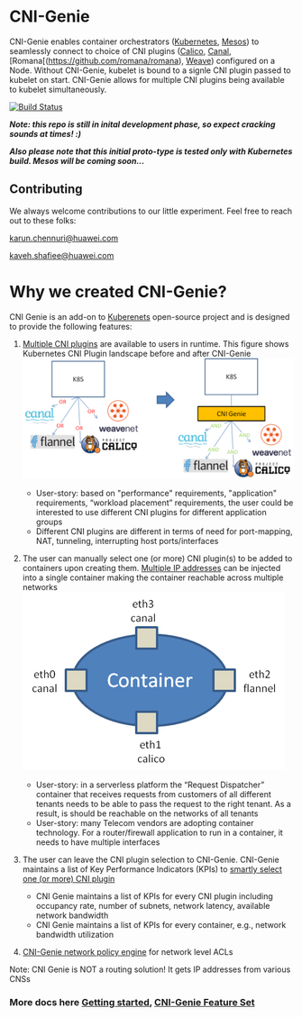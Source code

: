 # CNI-Genie

CNI-Genie enables container orchestrators ([Kubernetes](https://github.com/kubernetes/kubernetes), [Mesos](https://mesosphere.com/)) to seamlessly connect to choice of CNI plugins ([Calico](https://github.com/projectcalico/calico), [Canal](https://github.com/projectcalico/canal), [Romana[(https://github.com/romana/romana), [Weave](https://github.com/weaveworks/weave)) configured on a Node. Without CNI-Genie, kubelet is bound to a signle CNI plugin passed to kubelet on start. CNI-Genie allows for multiple CNI plugins being available to kubelet simultaneously. 

[![Build Status](https://travis-ci.org/Huawei-PaaS/CNI-Genie.svg)](https://travis-ci.org/Huawei-PaaS/CNI-Genie)

***Note: this repo is still in inital development phase, so expect cracking sounds at times! :)***

***Also please note that this initial proto-type is tested only with Kubernetes build. Mesos will be coming soon...***

## Contributing
We always welcome contributions to our little experiment. 
Feel free to reach out to these folks:

karun.chennuri@huawei.com

kaveh.shafiee@huawei.com

# Why we created CNI-Genie?

CNI Genie is an add-on to [Kuberenets](https://github.com/kubernetes/kubernetes) open-source project and is designed to provide the following features:

1. [Multiple CNI plugins](docs/README_v1.md) are available to users in runtime. This figure shows Kubernetes CNI Plugin landscape before and after CNI-Genie
   ![image](what-cni-genie.png)
    - User-story: based on "performance" requirements, "application" requirements, “workload placement” requirements, the user could be interested to use different CNI plugins for different application groups
    - Different CNI plugins are different in terms of need for port-mapping, NAT, tunneling, interrupting host ports/interfaces

2. The user can manually select one (or more) CNI plugin(s) to be added to containers upon creating them. [Multiple IP addresses](docs/multiple-ips/README.md) can be injected into a single container making the container reachable across multiple networks
   ![image](multi-interface.png)
    - User-story: in a serverless platform the “Request Dispatcher” container that receives requests from customers of all different tenants needs to be able to pass the request to the right tenant. As a result, is should be reachable on the networks of all tenants
    - User-story: many Telecom vendors are adopting container technology. For a router/firewall application to run in a container, it needs to have multiple interfaces

3. The user can leave the CNI plugin selection to CNI-Genie. CNI-Genie maintains a list of Key Performance Indicators (KPIs) to [smartly select one (or more) CNI plugin](docs/smart-cni-genie/README.md)
    - CNI Genie maintains a list of KPIs for every CNI plugin including occupancy rate, number of subnets, network latency, available network bandwidth    
    - CNI Genie maintains a list of KPIs for every container, e.g., network bandwidth utilization

4. [CNI-Genie network policy engine](docs/network-policy/README.md) for network level ACLs

Note: CNI Genie is NOT a routing solution! It gets IP addresses from various CNSs

### More docs here [Getting started](docs/GettingStarted.md), [CNI-Genie Feature Set](docs/FutureEnhancements.md)
